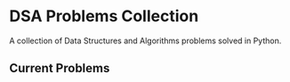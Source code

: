 # DSA Problems Collection 
 
A collection of Data Structures and Algorithms problems solved in Python. 
 
## Current Problems 
